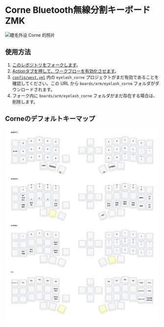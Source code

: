# Corne Bluetooth無線分割キーボード　ZMK

![睫毛外设 Corne 的照片](https://ae01.alicdn.com/kf/Sa797fee25edd44248fbfdb0e13d44e00B.jpg)

## 使用方法

1. [このレポジトリをフォークします](https://docs.github.com/en/get-started/quickstart/fork-a-repo#forking-a-repository)。
2. [Actionタブを押して、ワークフローを有効化させます](https://docs.github.com/en/actions/managing-workflow-runs-and-deployments/managing-workflow-runs/disabling-and-enabling-a-workflow#enabling-a-workflow)。
3. [`config/west.yml`](config/west.yml) 内の `eyelash_corne` プロジェクトがまだ有効であることを確認してください。この URL から `boards/arm/eyelash_corne` フォルダがダウンロードされます。
4. フォーク内に `boards/arm/eyelash_corne` フォルダがまだ存在する場合は、削除します。

## Corneのデフォルトキーマップ

![Diagram of config/eyelash_corne.keymap](keymap-drawer/eyelash_corne.svg "generated by @caksoylar's Keymap Drawer")
